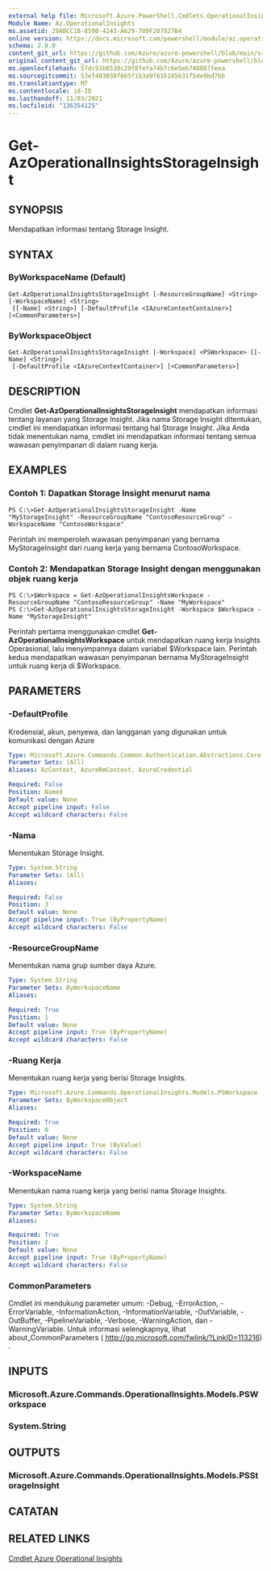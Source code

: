 ```yaml
---
external help file: Microsoft.Azure.PowerShell.Cmdlets.OperationalInsights.dll-Help.xml
Module Name: Az.OperationalInsights
ms.assetid: 29ABCC1B-8590-4243-A629-709F207927B4
online version: https://docs.microsoft.com/powershell/module/az.operationalinsights/get-azoperationalinsightsstorageinsight
schema: 2.0.0
content_git_url: https://github.com/Azure/azure-powershell/blob/main/src/OperationalInsights/OperationalInsights/help/Get-AzOperationalInsightsStorageInsight.md
original_content_git_url: https://github.com/Azure/azure-powershell/blob/main/src/OperationalInsights/OperationalInsights/help/Get-AzOperationalInsightsStorageInsight.md
ms.openlocfilehash: 57dc91b8530c29f8fefa74b7c6e5eb748087feea
ms.sourcegitcommit: 53ef403038f665f1b3a9f616185b31f5de9bd7bb
ms.translationtype: MT
ms.contentlocale: id-ID
ms.lasthandoff: 11/03/2021
ms.locfileid: "136354125"
---
```

# Get-AzOperationalInsightsStorageInsight

## SYNOPSIS
Mendapatkan informasi tentang Storage Insight.

## SYNTAX

### ByWorkspaceName (Default)
```
Get-AzOperationalInsightsStorageInsight [-ResourceGroupName] <String> [-WorkspaceName] <String>
 [[-Name] <String>] [-DefaultProfile <IAzureContextContainer>] [<CommonParameters>]
```

### ByWorkspaceObject
```
Get-AzOperationalInsightsStorageInsight [-Workspace] <PSWorkspace> [[-Name] <String>]
 [-DefaultProfile <IAzureContextContainer>] [<CommonParameters>]
```

## DESCRIPTION
Cmdlet **Get-AzOperationalInsightsStorageInsight** mendapatkan informasi tentang layanan yang Storage Insight.
Jika nama Storage Insight ditentukan, cmdlet ini mendapatkan informasi tentang hal Storage Insight.
Jika Anda tidak menentukan nama, cmdlet ini mendapatkan informasi tentang semua wawasan penyimpanan di dalam ruang kerja.

## EXAMPLES

### Contoh 1: Dapatkan Storage Insight menurut nama
```
PS C:\>Get-AzOperationalInsightsStorageInsight -Name "MyStorageInsight" -ResourceGroupName "ContosoResourceGroup" -WorkspaceName "ContosoWorkspace"
```

Perintah ini memperoleh wawasan penyimpanan yang bernama MyStorageInsight dari ruang kerja yang bernama ContosoWorkspace.

### Contoh 2: Mendapatkan Storage Insight dengan menggunakan objek ruang kerja
```
PS C:\>$Workspace = Get-AzOperationalInsightsWorkspace -ResourceGroupName "ContosoResourceGroup" -Name "MyWorkspace"
PS C:\>Get-AzOperationalInsightsStorageInsight -Workspace $Workspace -Name "MyStorageInsight"
```

Perintah pertama menggunakan cmdlet **Get-AzOperationalInsightsWorkspace** untuk mendapatkan ruang kerja Insights Operasional, lalu menyimpannya dalam variabel $Workspace lain.
Perintah kedua mendapatkan wawasan penyimpanan bernama MyStorageInsight untuk ruang kerja di $Workspace.

## PARAMETERS

### -DefaultProfile
Kredensial, akun, penyewa, dan langganan yang digunakan untuk komunikasi dengan Azure

```yaml
Type: Microsoft.Azure.Commands.Common.Authentication.Abstractions.Core.IAzureContextContainer
Parameter Sets: (All)
Aliases: AzContext, AzureRmContext, AzureCredential

Required: False
Position: Named
Default value: None
Accept pipeline input: False
Accept wildcard characters: False
```

### -Nama
Menentukan Storage Insight.

```yaml
Type: System.String
Parameter Sets: (All)
Aliases:

Required: False
Position: 3
Default value: None
Accept pipeline input: True (ByPropertyName)
Accept wildcard characters: False
```

### -ResourceGroupName
Menentukan nama grup sumber daya Azure.

```yaml
Type: System.String
Parameter Sets: ByWorkspaceName
Aliases:

Required: True
Position: 1
Default value: None
Accept pipeline input: True (ByPropertyName)
Accept wildcard characters: False
```

### -Ruang Kerja
Menentukan ruang kerja yang berisi Storage Insights.

```yaml
Type: Microsoft.Azure.Commands.OperationalInsights.Models.PSWorkspace
Parameter Sets: ByWorkspaceObject
Aliases:

Required: True
Position: 0
Default value: None
Accept pipeline input: True (ByValue)
Accept wildcard characters: False
```

### -WorkspaceName
Menentukan nama ruang kerja yang berisi nama Storage Insights.

```yaml
Type: System.String
Parameter Sets: ByWorkspaceName
Aliases:

Required: True
Position: 2
Default value: None
Accept pipeline input: True (ByPropertyName)
Accept wildcard characters: False
```

### CommonParameters
Cmdlet ini mendukung parameter umum: -Debug, -ErrorAction, -ErrorVariable, -InformationAction, -InformationVariable, -OutVariable, -OutBuffer, -PipelineVariable, -Verbose, -WarningAction, dan -WarningVariable. Untuk informasi selengkapnya, lihat about_CommonParameters ( http://go.microsoft.com/fwlink/?LinkID=113216) .

## INPUTS

### Microsoft.Azure.Commands.OperationalInsights.Models.PSWorkspace

### System.String

## OUTPUTS

### Microsoft.Azure.Commands.OperationalInsights.Models.PSStorageInsight

## CATATAN

## RELATED LINKS

[Cmdlet Azure Operational Insights](./Az.OperationalInsights.md)


